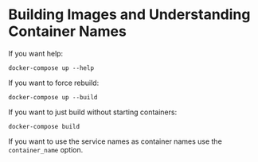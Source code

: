 # Building Images and Understanding Container Names

If you want help:  
```shell
docker-compose up --help
```

If you want to force rebuild:
```shell
docker-compose up --build
```

If you want to just build without starting containers:
```shell
docker-compose build
```

If you want to use the service names as container names use the `container_name` option.
